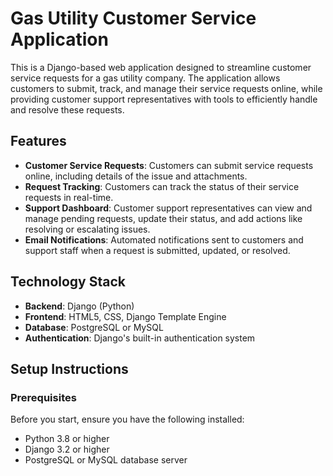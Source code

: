# Gas Utility Customer Service Application

This is a Django-based web application designed to streamline customer service requests for a gas utility company. The application allows customers to submit, track, and manage their service requests online, while providing customer support representatives with tools to efficiently handle and resolve these requests.

## Features

- **Customer Service Requests**: Customers can submit service requests online, including details of the issue and attachments.
- **Request Tracking**: Customers can track the status of their service requests in real-time.
- **Support Dashboard**: Customer support representatives can view and manage pending requests, update their status, and add actions like resolving or escalating issues.
- **Email Notifications**: Automated notifications sent to customers and support staff when a request is submitted, updated, or resolved.

## Technology Stack

- **Backend**: Django (Python)
- **Frontend**: HTML5, CSS, Django Template Engine
- **Database**: PostgreSQL or MySQL
- **Authentication**: Django's built-in authentication system

## Setup Instructions

### Prerequisites

Before you start, ensure you have the following installed:

- Python 3.8 or higher
- Django 3.2 or higher
- PostgreSQL or MySQL database server
